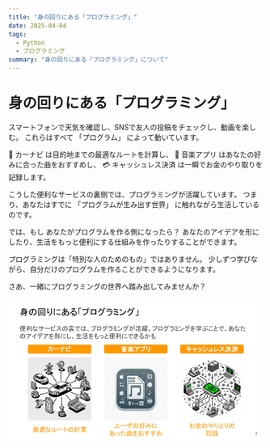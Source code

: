 ```yaml
---
title: "身の回りにある「プログラミング」"
date: 2025-04-04
tags:
  - Python
  - プログラミング
summary: "身の回りにある「プログラミング」について"
---
```


# 身の回りにある「プログラミング」

スマートフォンで天気を確認し、SNSで友人の投稿をチェックし、動画を楽しむ。
これらはすべて 「プログラム」 によって動いています。

🚗 カーナビ は目的地までの最適なルートを計算し、
🎵 音楽アプリ はあなたの好みに合った曲をおすすめし、
💳 キャッシュレス決済 は一瞬でお金のやり取りを記録します。

こうした便利なサービスの裏側では、プログラミングが活躍しています。
つまり、あなたはすでに 「プログラムが生み出す世界」 に触れながら生活しているのです。

では、もし あなたがプログラムを作る側になったら？
あなたのアイデアを形にしたり、生活をもっと便利にする仕組みを作ったりすることができます。

プログラミングは「特別な人のためのもの」ではありません。
少しずつ学びながら、自分だけのプログラムを作ることができるようになります。

さあ、一緒にプログラミングの世界へ踏み出してみませんか？

![身の回りにある「プログラミング」](../../images/progam_around_us.png)